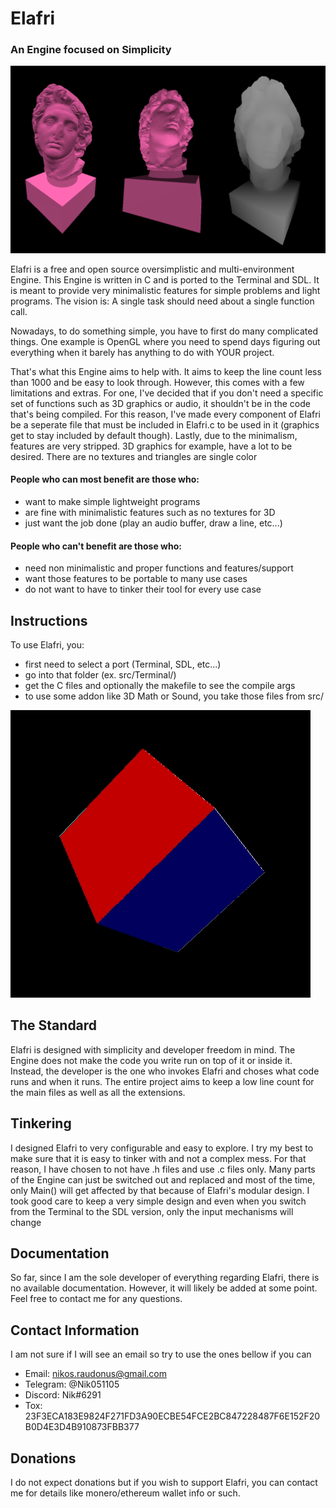 # Elafri

### An Engine focused on Simplicity


![Statue rendered in Elafri](./Demo/Images/statue.png)


Elafri is a free and open source oversimplistic and multi-environment Engine.
This Engine is written in C and is ported to the Terminal and SDL.
It is meant to provide very minimalistic features for simple problems and light
programs. The vision is: A single task should need about a single function call.

Nowadays, to do something simple, you have to first do many complicated things.
One example is OpenGL where you need to spend days figuring out everything when
it barely has anything to do with YOUR project.

That's what this Engine aims to help with.
It aims to keep the line count less than 1000 and be easy to look through.
However, this comes with a few limitations and extras. For one, I've decided
that if you don't need a specific set of functions such as 3D graphics or audio,
it shouldn't be in the code that's being compiled. For this reason, I've made
every component of Elafri be a seperate file that must be included in Elafri.c
to be used in it (graphics get to stay included by default though). Lastly, due
to the minimalism, features are very stripped. 3D graphics for example, have a
lot to be desired. There are no textures and triangles are single color

#### People who can most benefit are those who:

* want to make simple lightweight programs
* are fine with minimalistic features such as no textures for 3D
* just want the job done (play an audio buffer, draw a line, etc...)

#### People who can't benefit are those who:

* need non minimalistic and proper functions and features/support
* want those features to be portable to many use cases
* do not want to have to tinker their tool for every use case

## Instructions

To use Elafri, you:

* first need to select a port (Terminal, SDL, etc...)
* go into that folder (ex. src/Terminal/)
* get the C files and optionally the makefile to see the compile args
* to use some addon like 3D Math or Sound, you take those files from src/


![3D Cube in Elafri](./Demo/Images/cube.gif)


## The Standard

Elafri is designed with simplicity and developer freedom in mind.
The Engine does not make the code you write run on top of it or inside it.
Instead, the developer is the one who invokes Elafri and choses what code runs
and when it runs. The entire project aims to keep a low line count for the main
files as well as all the extensions.

## Tinkering

I designed Elafri to very configurable and easy to explore.
I try my best to make sure that it is easy to tinker with and not a complex mess.
For that reason, I have chosen to not have .h files and use .c files only.
Many parts of the Engine can just be switched out and replaced and most of the
time, only Main() will get affected by that because of Elafri's modular design.
I took good care to keep a very simple design and even when you switch from the
Terminal to the SDL version, only the input mechanisms will change

## Documentation

So far, since I am the sole developer of everything regarding Elafri, there is
no available documentation. However, it will likely be added at some point.
Feel free to contact me for any questions.

## Contact Information

I am not sure if I will see an email so try to use the ones bellow if you can

- Email: nikos.raudonus@gmail.com
- Telegram: @Nik051105
- Discord: Nik#6291
- Tox: 23F3ECA183E9824F271FD3A90ECBE54FCE2BC847228487F6E152F20B0D4E3D4B910873FBB377

## Donations

I do not expect donations but if you wish to support Elafri, you can contact me
for details like monero/ethereum wallet info or such.
